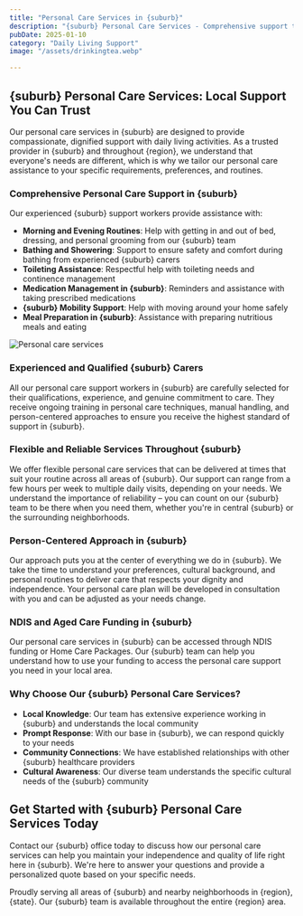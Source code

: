 ```yaml
---
title: "Personal Care Services in {suburb}"
description: "{suburb} Personal Care Services - Comprehensive support tailored to your individual needs. Our trained {suburb} support workers assist with daily activities, hygiene, medication management, and more to enhance your quality of life and independence."
pubDate: 2025-01-10
category: "Daily Living Support"
image: "/assets/drinkingtea.webp"

---
```


## {suburb} Personal Care Services: Local Support You Can Trust

Our personal care services in {suburb} are designed to provide compassionate, dignified support with daily living activities. As a trusted provider in {suburb} and throughout {region}, we understand that everyone's needs are different, which is why we tailor our personal care assistance to your specific requirements, preferences, and routines.

### Comprehensive Personal Care Support in {suburb}

Our experienced {suburb} support workers provide assistance with:

- **Morning and Evening Routines**: Help with getting in and out of bed, dressing, and personal grooming from our {suburb} team
- **Bathing and Showering**: Support to ensure safety and comfort during bathing from experienced {suburb} carers
- **Toileting Assistance**: Respectful help with toileting needs and continence management
- **Medication Management in {suburb}**: Reminders and assistance with taking prescribed medications
- **{suburb} Mobility Support**: Help with moving around your home safely
- **Meal Preparation in {suburb}**: Assistance with preparing nutritious meals and eating

![Personal care services](/assets/carer.webp)

### Experienced and Qualified {suburb} Carers

All our personal care support workers in {suburb} are carefully selected for their qualifications, experience, and genuine commitment to care. They receive ongoing training in personal care techniques, manual handling, and person-centered approaches to ensure you receive the highest standard of support in {suburb}.

### Flexible and Reliable Services Throughout {suburb}

We offer flexible personal care services that can be delivered at times that suit your routine across all areas of {suburb}. Our support can range from a few hours per week to multiple daily visits, depending on your needs. We understand the importance of reliability – you can count on our {suburb} team to be there when you need them, whether you're in central {suburb} or the surrounding neighborhoods.

### Person-Centered Approach in {suburb}

Our approach puts you at the center of everything we do in {suburb}. We take the time to understand your preferences, cultural background, and personal routines to deliver care that respects your dignity and independence. Your personal care plan will be developed in consultation with you and can be adjusted as your needs change.

### NDIS and Aged Care Funding in {suburb}

Our personal care services in {suburb} can be accessed through NDIS funding or Home Care Packages. Our {suburb} team can help you understand how to use your funding to access the personal care support you need in your local area.

### Why Choose Our {suburb} Personal Care Services?

- **Local Knowledge**: Our team has extensive experience working in {suburb} and understands the local community
- **Prompt Response**: With our base in {suburb}, we can respond quickly to your needs
- **Community Connections**: We have established relationships with other {suburb} healthcare providers
- **Cultural Awareness**: Our diverse team understands the specific cultural needs of the {suburb} community

## Get Started with {suburb} Personal Care Services Today

Contact our {suburb} office today to discuss how our personal care services can help you maintain your independence and quality of life right here in {suburb}. We're here to answer your questions and provide a personalized quote based on your specific needs.

Proudly serving all areas of {suburb} and nearby neighborhoods in {region}, {state}. Our {suburb} team is available throughout the entire {region} area.
